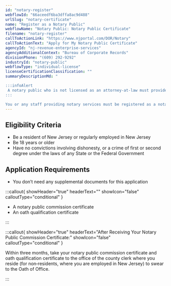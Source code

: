 ```yaml
---
id: "notary-register"
webflowId: "66aceedf6ba3dffa8ac9d488"
urlSlug: "notary-certificate"
name: "Register as a Notary Public"
webflowName: "Notary Public: Notary Public Certificate"
filename: "notary-register"
callToActionLink: "https://www.njportal.com/DOR/Notary"
callToActionText: "Apply for My Notary Public Certificate"
agencyId: "nj-revenue-enterprise-services"
agencyAdditionalContext: "Bureau of Corporate Records"
divisionPhone: "(609) 292-9292"
industryId: "notary-public"
webflowType: "individual-license"
licenseCertificationClassification: ""
summaryDescriptionMd: "

:::infoAlert
 A notary public who is not licensed as an attorney-at-law must provide a statement in any advertisements stating that they're not an attorney licensed to practice law and cannot offer legal advice.
:::

You or any staff providing notary services must be registered as a notary public."
---
```


## Eligibility Criteria

- Be a resident of New Jersey or regularly employed in New Jersey
- Be 18 years or older
- Have no convictions involving dishonesty, or a crime of first or second degree under the laws of any State or the Federal Government

## Application Requirements

- You don’t need any supplemental documents for this application

:::callout{ showHeader="true" headerText="" showIcon="false" calloutType="conditional" }

- A notary public commission certificate
- An oath qualification certificate

:::

:::callout{ showHeader="true" headerText="After Receiving Your Notary Public Commission Certificate:" showIcon="false" calloutType="conditional" }

Within three months, take your notary public commission certificate and oath qualification certificate to the office of the county clerk where you reside (for non‐residents, where you are employed in New Jersey) to swear to the Oath of Office.

:::
